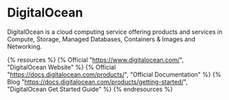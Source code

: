 # DigitalOcean

DigitalOcean is a cloud computing service offering products and services in Compute, Storage, Managed Databases, Containers & Images and Networking.

{% resources %}
  {% Official "https://www.digitalocean.com/", "DigitalOcean Website" %}
  {% Official "https://docs.digitalocean.com/products/", "Official Documentation" %}
  {% Blog "https://docs.digitalocean.com/products/getting-started/", "DigitalOcean Get Started Guide" %}
{% endresources %}
